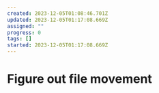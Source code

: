 ```yaml
---
created: 2023-12-05T01:08:46.701Z
updated: 2023-12-05T01:17:08.669Z
assigned: ""
progress: 0
tags: []
started: 2023-12-05T01:17:08.669Z
---
```


# Figure out file movement
